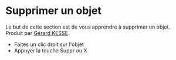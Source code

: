# Supprimer un objet

Le but de cette section est de vous apprendre à supprimer un objet.  
Produit par 
[Gérard KESSE](https://github.com/gkesse/ "https://github.com/gkesse").

* Faites un clic droit sur l'objet
* Appuyer la touche Suppr ou X
